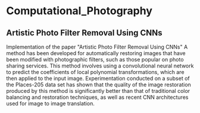 # Computational_Photography
## Artistic Photo Filter Removal Using CNNs

Implementation of the paper "Artistic Photo Filter Removal Using CNNs"
A method has been developed for automatically restoring images that have been modified with
photographic filters, such as those popular on photo sharing services. This method involves using
a convolutional neural network to predict the coefficients of local polynomial transformations,
which are then applied to the input image. Experimentation conducted on a subset of the
Places-205 data set has shown that the quality of the image restoration produced by this method
is significantly better than that of traditional color balancing and restoration techniques, as well
as recent CNN architectures used for image to image translation.
